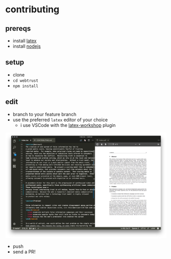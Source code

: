 # contributing

## prereqs

- install [latex](https://www.latex-project.org/about/)
- install [nodejs](https://nodejs.org/en/)

## setup

- clone
- `cd webtrust`
- `npm install`

## edit

- branch to your feature branch
- use the preferred `latex` editor of your choice
  - i use VSCode with the [latex-workshop](https://marketplace.visualstudio.com/items?itemName=James-Yu.latex-workshop) plugin

![](./img/latexworkshop.png)

- push
- send a PR!
